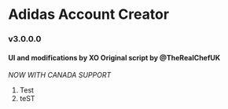 # Adidas Account Creator
### v3.0.0.0
#### UI and modifications by XO Original script by @TheRealChefUK

*NOW WITH CANADA SUPPORT*

1. Test
2. teST
